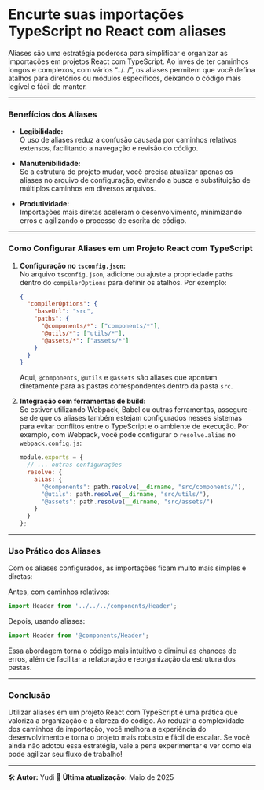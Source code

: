 # Encurte suas importações TypeScript no React com aliases

Aliases são uma estratégia poderosa para simplificar e organizar as importações em projetos React com TypeScript. Ao invés de ter caminhos longos e complexos, com vários “../../”, os aliases permitem que você defina atalhos para diretórios ou módulos específicos, deixando o código mais legível e fácil de manter.

---

### **Benefícios dos Aliases**

- **Legibilidade:**  
  O uso de aliases reduz a confusão causada por caminhos relativos extensos, facilitando a navegação e revisão do código.

- **Manutenibilidade:**  
  Se a estrutura do projeto mudar, você precisa atualizar apenas os aliases no arquivo de configuração, evitando a busca e substituição de múltiplos caminhos em diversos arquivos.

- **Produtividade:**  
  Importações mais diretas aceleram o desenvolvimento, minimizando erros e agilizando o processo de escrita de código.

---

### **Como Configurar Aliases em um Projeto React com TypeScript**

1. **Configuração no `tsconfig.json`:**  
   No arquivo `tsconfig.json`, adicione ou ajuste a propriedade `paths` dentro do `compilerOptions` para definir os atalhos. Por exemplo:

   ```json
   {
     "compilerOptions": {
       "baseUrl": "src",
       "paths": {
         "@components/*": ["components/*"],
         "@utils/*": ["utils/*"],
         "@assets/*": ["assets/*"]
       }
     }
   }
   ```

   Aqui, `@components`, `@utils` e `@assets` são aliases que apontam diretamente para as pastas correspondentes dentro da pasta `src`.

2. **Integração com ferramentas de build:**  
   Se estiver utilizando Webpack, Babel ou outras ferramentas, assegure-se de que os aliases também estejam configurados nesses sistemas para evitar conflitos entre o TypeScript e o ambiente de execução. Por exemplo, com Webpack, você pode configurar o `resolve.alias` no `webpack.config.js`:

   ```javascript
   module.exports = {
     // ... outras configurações
     resolve: {
       alias: {
         "@components": path.resolve(__dirname, "src/components/"),
         "@utils": path.resolve(__dirname, "src/utils/"),
         "@assets": path.resolve(__dirname, "src/assets/")
       }
     }
   };
   ```

---

### **Uso Prático dos Aliases**

Com os aliases configurados, as importações ficam muito mais simples e diretas:

Antes, com caminhos relativos:
```typescript jsx
import Header from '../../../components/Header';
```

Depois, usando aliases:
```typescript jsx
import Header from '@components/Header';
```

Essa abordagem torna o código mais intuitivo e diminui as chances de erros, além de facilitar a refatoração e reorganização da estrutura dos pastas.

---

### **Conclusão**

Utilizar aliases em um projeto React com TypeScript é uma prática que valoriza a organização e a clareza do código. Ao reduzir a complexidade dos caminhos de importação, você melhora a experiência do desenvolvimento e torna o projeto mais robusto e fácil de escalar. Se você ainda não adotou essa estratégia, vale a pena experimentar e ver como ela pode agilizar seu fluxo de trabalho!

---

🛠️ **Autor:** Yudi
📅 **Última atualização:** Maio de 2025